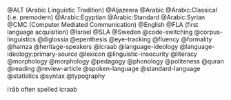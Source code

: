 @ALT (Arabic Linguistic Tradition)
@Aljazeera
@Arabic
@Arabic:Classical (i.e. premodern)
@Arabic:Egyptian
@Arabic:Standard
@Arabic:Syrian
@CMC (Computer Mediated Communication)
@English
@FLA (first language acquisition)
@Israel
@SLA
@Sweden
@code-switching
@corpus-linguistics
@diglossia
@epenthesis
@eye-tracking
@fluency
@formality
@hamza
@heritage-speakers
@icraab
@language-ideology
@language-ideology:primary-source
@lexicon
@linguistic-insecurity
@literacy
@morphology
@morphology
@pedagogy
@phonology
@politeness
@quran
@reading
@review-article
@spoken-language
@standard-language
@statistics
@syntax
@typography

iʿrāb often spelled icraab
